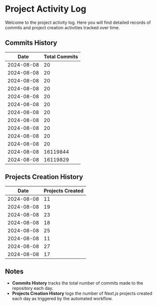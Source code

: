 # Project Activity Log

Welcome to the project activity log. Here you will find detailed records of commits and project creation activities tracked over time.

## Commits History
<!--START_SECTION:batch_creation_of_commits-->
| Date       | Total Commits |
|------------|---------------|
| 2024-08-08 | 20 |
| 2024-08-08 | 20 |
| 2024-08-08 | 20 |
| 2024-08-08 | 20 |
| 2024-08-08 | 20 |
| 2024-08-08 | 20 |
| 2024-08-08 | 20 |
| 2024-08-08 | 20 |
| 2024-08-08 | 20 |
| 2024-08-08 | 20 |
| 2024-08-08 | 20 |
| 2024-08-08 | 16119844 |
| 2024-08-08 | 16119829 |

<!--END_SECTION:batch_creation_of_commits-->

## Projects Creation History

<!--START_SECTION:bulk_projects_creation-->
| Date       | Projects Created |
|------------|------------------|
| 2024-08-08 | 11 |
| 2024-08-08 | 19 |
| 2024-08-08 | 23 |
| 2024-08-08 | 18 |
| 2024-08-08 | 25 |
| 2024-08-08 | 11 |
| 2024-08-08 | 27 |
| 2024-08-08 | 17 |

<!--END_SECTION:bulk_projects_creation-->

## Notes

- **Commits History** tracks the total number of commits made to the repository each day.
- **Projects Creation History** logs the number of Next.js projects created each day as triggered by the automated workflow.
